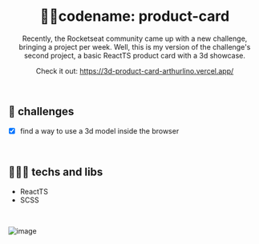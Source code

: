 <h1 align="center"> 🐱‍👤codename: product-card</h1>

<p align="center">Recently, the Rocketseat community came up with a new challenge, bringing a project per week.
Well, this is my version of the challenge's second project, a basic ReactTS product card with a 3d showcase.</p>

<p align="center"> Check it out: <a href="https://3d-product-card-arthurlino.vercel.app/" target="_blank">https://3d-product-card-arthurlino.vercel.app/</a></p>

<br />

## 🏹 challenges 
- [X] find a way to use a 3d model inside the browser

<br />

## 👨🏻‍💻 techs and libs
- ReactTS
- SCSS

<br />

![image](https://user-images.githubusercontent.com/74681686/213020454-cca5f4f8-ffa5-4d6e-ad16-67f92c121a81.png)
